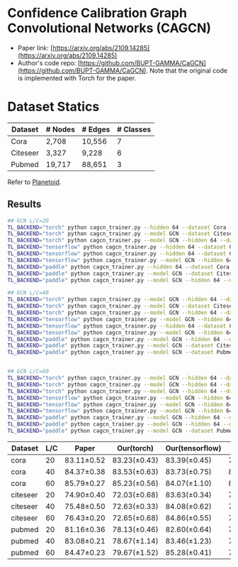 # Confidence Calibration Graph Convolutional Networks (CAGCN)

- Paper link: [https://arxiv.org/abs/2109.14285](https://arxiv.org/abs/2109.14285)
- Author's code repo: [https://github.com/BUPT-GAMMA/CaGCN](https://github.com/BUPT-GAMMA/CaGCN). Note that the original code is 
  implemented with Torch for the paper. 

# Dataset Statics

| Dataset  | # Nodes | # Edges | # Classes |
|----------|---------|---------|-----------|
| Cora     | 2,708   | 10,556  | 7         |
| Citeseer | 3,327   | 9,228   | 6         |
| Pubmed   | 19,717  | 88,651  | 3         |

Refer to [Planetoid](https://gammagl.readthedocs.io/en/latest/api/gammagl.datasets.html#gammagl.datasets.Planetoid).

Results
-------

```bash
## GCN L/C=20
TL_BACKEND="torch" python cagcn_trainer.py --hidden 64 --dataset Cora --labelrate 20 --stage 4 --lr_for_cal 0.001 --l2_for_cal 5e-3 --epoch_for_st 200 --threshold 0.8 --lr 0.005 --weight_decay 0.01 --dropout 0.8
TL_BACKEND="torch" python cagcn_trainer.py --model GCN --dataset Citeseer --stage 7 --epochs 2000 --epoch_for_st 200 --lr 0.01 --lr_for_cal 0.01 --weight_decay 0.0005 --l2_for_cal 0.005 --hidden 256 --dropout 0.8 --labelrate 20 --n_bins 20 --Lambda 0.5 --patience 100 --threshold 0.95
TL_BACKEND="torch" python cagcn_trainer.py --model GCN --hidden 64 --dataset Pubmed --labelrate 20 --stage 6 --lr_for_cal 0.001 --l2_for_cal 5e-3 --epoch_for_st 100 --threshold 0.8 --lr 0.01 --weight_decay 0.002 --dropout 0.5
TL_BACKEND="tensorflow" python cagcn_trainer.py --hidden 64 --dataset Cora --labelrate 20 --stage 4 --lr_for_cal 0.001 --l2_for_cal 5e-3 --epoch_for_st 200 --threshold 0.8 --lr 0.005 --weight_decay 0.01 --dropout 0.8 
TL_BACKEND="tensorflow" python cagcn_trainer.py --hidden 64 --dataset Citeseer --labelrate 20 --stage 5 --lr_for_cal 0.001 --l2_for_cal 5e-3 --epoch_for_st 150 --threshold 0.9 --lr 0.01 --weight_decay 0.01 --dropout 0.8 
TL_BACKEND="tensorflow" python cagcn_trainer.py --model GCN --hidden 64 --dataset Pubmed --labelrate 20 --stage 6 --lr_for_cal 0.001 --l2_for_cal 5e-3 --epoch_for_st 100 --threshold 0.8 --lr 0.01 --weight_decay 0.002 --dropout 0.5
TL_BACKEND="paddle" python cagcn_trainer.py --hidden 64 --dataset Cora --labelrate 20 --stage 4 --lr_for_cal 0.001 --l2_for_cal 5e-3 --epoch_for_st 200 --threshold 0.8 --lr 0.005 --weight_decay 0.01 --dropout 0.8
TL_BACKEND="paddle" python cagcn_trainer.py --model GCN --dataset Citeseer --stage 7 --epochs 2000 --epoch_for_st 200 --lr 0.01 --lr_for_cal 0.01 --weight_decay 0.0005 --l2_for_cal 0.005 --hidden 256 --dropout 0.8 --labelrate 20 --n_bins 20 --Lambda 0.5 --patience 100 --threshold 0.95
TL_BACKEND="paddle" python cagcn_trainer.py --model GCN --hidden 64 --dataset Pubmed --labelrate 20 --stage 6 --lr_for_cal 0.001 --l2_for_cal 5e-3 --epoch_for_st 100 --threshold 0.8 --lr 0.01 --weight_decay 0.002 --dropout 0.5

## GCN L/C=40
TL_BACKEND="torch" python cagcn_trainer.py --model GCN --hidden 64 --dataset Cora --labelrate 40 --stage 2 --lr_for_cal 0.001 --l2_for_cal 5e-4 --epoch_for_st 200 --threshold 0.8 --lr 0.005 --weight_decay 0.01 --dropout 0.8
TL_BACKEND="torch" python cagcn_trainer.py --model GCN --dataset Citeseer --stage 4 --epochs 2000 --epoch_for_st 200 --lr 0.05 --lr_for_cal 0.05 --weight_decay 0.05 --l2_for_cal 0.005 --hidden 256 --dropout 0.5 --labelrate 40 --n_bins 20 --Lambda 0.5 --patience 100 --threshold 0.9 
TL_BACKEND="torch" python cagcn_trainer.py --model GCN --hidden 64 --dataset Pubmed --labelrate 40 --stage 4 --lr_for_cal 0.001 --l2_for_cal 5e-3 --epoch_for_st 100 --threshold 0.8 --lr 0.01 --weight_decay 0.002 --dropout 0.5 
TL_BACKEND="tensorflow" python cagcn_trainer.py --model GCN --hidden 64 --dataset Cora --labelrate 40 --stage 2 --lr_for_cal 0.001 --l2_for_cal 5e-3 --epoch_for_st 200 --threshold 0.8  --lr 0.005 --weight_decay 0.01 --dropout 0.8 
TL_BACKEND="tensorflow" python cagcn_trainer.py --hidden 64 --dataset Citeseer --labelrate 40 --stage 5 --lr_for_cal 0.001 --l2_for_cal 5e-4 --epoch_for_st 150 --threshold 0.95 --lr 0.01 --weight_decay 0.01 --dropout 0.8
TL_BACKEND="tensorflow" python cagcn_trainer.py --model GCN --hidden 64 --dataset Pubmed --labelrate 40 --stage 4 --lr_for_cal 0.001 --l2_for_cal 5e-3 --epoch_for_st 100 --threshold 0.8  --lr 0.01 --weight_decay 0.001 --dropout 0.9
TL_BACKEND="paddle" python cagcn_trainer.py --model GCN --hidden 64 --dataset Cora --labelrate 40 --stage 2 --lr_for_cal 0.001 --l2_for_cal 5e-4 --epoch_for_st 200 --threshold 0.8 --lr 0.005 --weight_decay 0.01 --dropout 0.8
TL_BACKEND="paddle" python cagcn_trainer.py --model GCN --dataset Citeseer --stage 4 --epochs 2000 --epoch_for_st 200 --lr 0.05 --lr_for_cal 0.05 --weight_decay 0.05 --l2_for_cal 0.005 --hidden 256 --dropout 0.5 --labelrate 40 --n_bins 20 --Lambda 0.5 --patience 100 --threshold 0.9
TL_BACKEND="paddle" python cagcn_trainer.py --model GCN --dataset Pubmed --stage 4 --epochs 2000 --epoch_for_st 100 --lr 0.01 --lr_for_cal 0.001 --weight_decay 0.001 --l2_for_cal 0.005 --hidden 64 --dropout 0.9 --labelrate 40 --n_bins 20 --Lambda 0.5 --patience 100 --threshold 0.8


## GCN L/C=60
TL_BACKEND="torch" python cagcn_trainer.py --model GCN --hidden 64 --dataset Cora --labelrate 60 --stage 4 --lr_for_cal 0.001 --l2_for_cal 5e-3 --epoch_for_st 200 --threshold 0.8 --lr 0.005 --weight_decay 0.01 --dropout 0.8
TL_BACKEND="torch" python cagcn_trainer.py --model GCN --hidden 64 --dataset Citeseer --labelrate 60 --stage 6 --lr_for_cal 0.001 --l2_for_cal 5e-3 --epoch_for_st 100 --threshold 0.99 --lr 0.01 --weight_decay 0.01 --dropout 0.7
TL_BACKEND="torch" python cagcn_trainer.py --model GCN --hidden 64 --dataset Pubmed --labelrate 60 --stage 3 --lr_for_cal 0.001 --l2_for_cal 5e-3 --epoch_for_st 100 --threshold 0.6 --lr 0.01 --weight_decay 0.002 --dropout 0.5
TL_BACKEND="tensorflow" python cagcn_trainer.py --model GCN --hidden 64 --dataset Cora --labelrate 60 --stage 4 --lr_for_cal 0.001 --l2_for_cal 5e-3 --epoch_for_st 200 --threshold 0.8 --lr 0.005 --weight_decay 0.01 --dropout 0.8
TL_BACKEND="tensorflow" python cagcn_trainer.py --model GCN --hidden 64 --dataset Citeseer --labelrate 60 --stage 6 --lr_for_cal 0.001 --l2_for_cal 5e-3 --epoch_for_st 100 --threshold 0.99 --lr 0.01 --weight_decay 0.01 --dropout 0.8
TL_BACKEND="tensorflow" python cagcn_trainer.py --model GCN --hidden 64 --dataset Pubmed --labelrate 60 --stage 3 --lr_for_cal 0.001 --l2_for_cal 5e-3 --epoch_for_st 100 --threshold 0.6  --lr 0.01 --weight_decay 0.001 --dropout 0.9
TL_BACKEND="paddle" python cagcn_trainer.py --model GCN --hidden 64 --dataset Cora --labelrate 60 --stage 4 --lr_for_cal 0.001 --l2_for_cal 5e-3 --epoch_for_st 200 --threshold 0.8 --lr 0.005 --weight_decay 0.01 --dropout 0.8
TL_BACKEND="paddle" python cagcn_trainer.py --model GCN --hidden 64 --dataset Citeseer --labelrate 60 --stage 6 --lr_for_cal 0.001 --l2_for_cal 5e-3 --epoch_for_st 100 --threshold 0.99 --lr 0.01 --weight_decay 0.01 --dropout 0.7
TL_BACKEND="paddle" python cagcn_trainer.py --model GCN --dataset Pubmed --stage 3 --epochs 2000 --epoch_for_st 100 --lr 0.01 --lr_for_cal 0.001 --weight_decay 0.001 --l2_for_cal 0.005 --hidden 64 --dropout 0.9 --labelrate 60 --n_bins 20 --Lambda 0.5 --patience 100 --threshold 0.6
```

| Dataset  | L/C  | Paper      | Our(torch)   | Our(tensorflow) | Our(paddle)  |
| -------- | ---- | ---------- | ------------ | --------------- | ------------ |
| cora     | 20   | 83.11±0.52 | 83.23(±0.43) | 83.39(±0.45)    | 79.86(±1.14) |
| cora     | 40   | 84.37±0.38 | 83.53(±0.63) | 83.73(±0.75)    | 84.42(±0.37) |
| cora     | 60   | 85.79±0.27 | 85.23(±0.56) | 84.07(±1.10)    | 85.22(±0.62) |
| citeseer | 20   | 74.90±0.40 | 72.03(±0.68) | 83.63(±0.34)    | 71.34(±0.91) |
| citeseer | 40   | 75.48±0.50 | 72.63(±0.33) | 84.08(±0.62)    | 72.04(±0.48) |
| citeseer | 60   | 76.43±0.20 | 72.65(±0.68) | 84.86(±0.55)    | 72.46(±1.07) |
| pubmed   | 20   | 81.16±0.36 | 78.13(±0.46) | 82.60(±0.64)    | 78.24(±0.76) |
| pubmed   | 40   | 83.08±0.21 | 78.67(±1.14) | 83.46(±1.23)    | 78.81(±0.99) |
| pubmed   | 60   | 84.47±0.23 | 79.67(±1.52) | 85.28(±0.41)    | 79.96(±0.54) |
